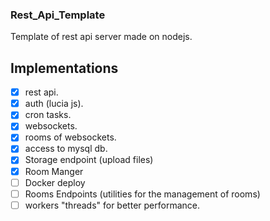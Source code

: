 ### Rest_Api_Template

Template of rest api server made on nodejs.

## Implementations

- [x] rest api.
- [x] auth (lucia js).
- [x] cron tasks.
- [x] websockets.
- [x] rooms of websockets.
- [x] access to mysql db.
- [X] Storage endpoint (upload files)
- [X] Room Manger
- [ ] Docker deploy
- [ ] Rooms Endpoints (utilities for the management of rooms)
- [ ] workers "threads" for better performance.
